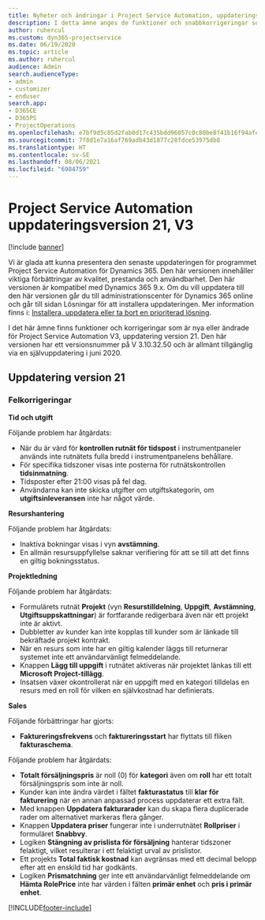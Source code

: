 ```yaml
---
title: Nyheter och ändringar i Project Service Automation, uppdateringsversion 21, version 3
description: I detta ämne anges de funktioner och snabbkorrigeringar som finns tillgängliga i Project Service Automation, uppdateringsversion 21, V3.
author: ruhercul
ms.custom: dyn365-projectservice
ms.date: 06/19/2020
ms.topic: article
ms.author: ruhercul
audience: Admin
search.audienceType:
- admin
- customizer
- enduser
search.app:
- D365CE
- D365PS
- ProjectOperations
ms.openlocfilehash: e7bf9d5c85d2fab0d17c435bdd96057c0c80be8f41b16f94afe6b1f554e7a9fe
ms.sourcegitcommit: 7f8d1e7a16af769adb43d1877c28fdce53975db8
ms.translationtype: HT
ms.contentlocale: sv-SE
ms.lasthandoff: 08/06/2021
ms.locfileid: "6984759"
---
```

# <a name="project-service-automation-update-release-21-v3"></a>Project Service Automation uppdateringsversion 21, V3

[!include [banner](../includes/psa-now-project-operations.md)]

Vi är glada att kunna presentera den senaste uppdateringen för programmet Project Service Automation för Dynamics 365. Den här versionen innehåller viktiga förbättringar av kvalitet, prestanda och användbarhet. Den här versionen är kompatibel med Dynamics 365 9.x. Om du vill uppdatera till den här versionen går du till administrationscenter för Dynamics 365 online och går till sidan Lösningar för att installera uppdateringen. Mer information finns i: [Installera, uppdatera eller ta bort en prioriterad lösning](/power-platform/admin/install-remove-preferred-solution).

I det här ämne finns funktioner och korrigeringar som är nya eller ändrade för Project Service Automation V3, uppdatering version 21. Den här versionen har ett versionsnummer på V 3.10.32.50 och är allmänt tillgänglig via en självuppdatering i juni 2020.

## <a name="update-release-21"></a>Uppdatering version 21

### <a name="bug-fixes"></a>Felkorrigeringar

**Tid och utgift**

Följande problem har åtgärdats:

- När du är värd för **kontrollen rutnät för tidspost** i instrumentpaneler används inte rutnätets fulla bredd i instrumentpanelens behållare.
- För specifika tidszoner visas inte posterna för rutnätskontrollen **tidsinmatning**.
- Tidsposter efter 21:00 visas på fel dag.
- Användarna kan inte skicka utgifter om utgiftskategorin, om **utgiftsinleveransen** inte har något värde.

**Resurshantering**

Följande problem har åtgärdats:

- Inaktiva bokningar visas i vyn **avstämning**.
- En allmän resursuppfyllelse saknar verifiering för att se till att det finns en giltig bokningsstatus.

**Projektledning**

Följande problem har åtgärdats:

- Formulärets rutnät **Projekt** (vyn **Resurstilldelning**, **Uppgift**, **Avstämning**, **Utgiftsuppskattningar**) är fortfarande redigerbara även när ett projekt inte är aktivt.
- Dubbletter av kunder kan inte kopplas till kunder som är länkade till bekräftade projekt kontrakt.
- När en resurs som inte har en giltig kalender läggs till returnerar systemet inte ett användarvänligt felmeddelande.
- Knappen **Lägg till uppgift** i rutnätet aktiveras när projektet länkas till ett **Microsoft Project-tillägg**.
- Insatsen växer okontrollerat när en uppgift med en kategori tilldelas en resurs med en roll för vilken en självkostnad har definierats.

**Sales**

Följande förbättringar har gjorts:

- **Faktureringsfrekvens** och **faktureringsstart** har flyttats till fliken **fakturaschema**.

Följande problem har åtgärdats:

- **Totalt försäljningspris** är noll (0) för **kategori** även om **roll** har ett totalt försäljningspris som inte är noll.
- Kunder kan inte ändra värdet i fältet **fakturastatus** till **klar för fakturering** när en annan anpassad process uppdaterar ett extra fält.
- Med knappen **Uppdatera fakturarader** kan du skapa flera duplicerade rader om alternativet markeras flera gånger.
- Knappen **Uppdatera priser** fungerar inte i underrutnätet **Rollpriser** i formuläret **Snabbvy**.
- Logiken **Stängning av prislista för försäljning** hanterar tidszoner felaktigt, vilket resulterar i ett felaktigt urval av prislistor.
- Ett projekts **Total faktisk kostnad** kan avgränsas med ett decimal belopp efter att en enskild tid har godkänts.
- Logiken **Prismatchning** ger inte ett användarvänligt felmeddelande om **Hämta RolePrice** inte har värden i fälten **primär enhet** och **pris i primär enhet**.


[!INCLUDE[footer-include](../includes/footer-banner.md)]
